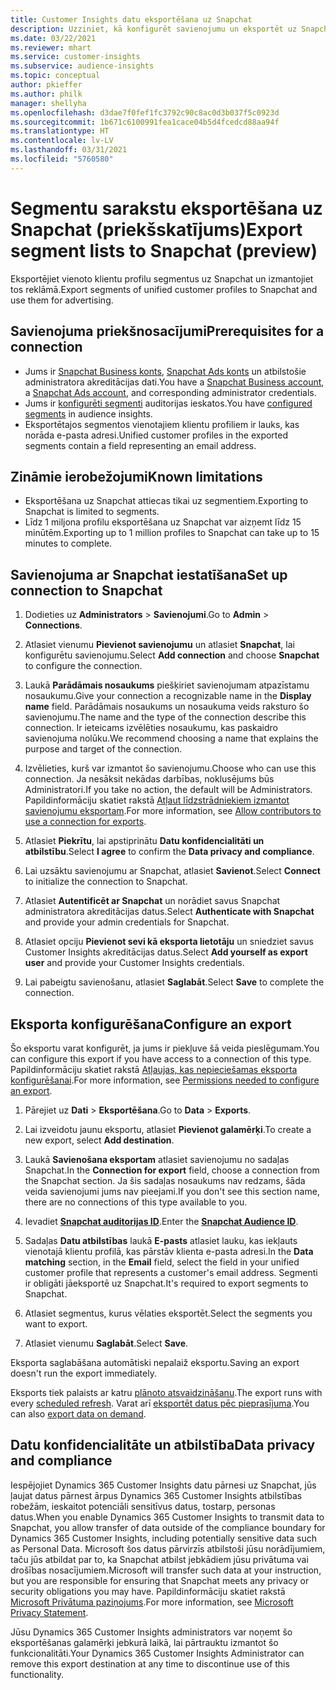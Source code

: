 ```yaml
---
title: Customer Insights datu eksportēšana uz Snapchat
description: Uzziniet, kā konfigurēt savienojumu un eksportēt uz Snapchat.
ms.date: 03/22/2021
ms.reviewer: mhart
ms.service: customer-insights
ms.subservice: audience-insights
ms.topic: conceptual
author: pkieffer
ms.author: philk
manager: shellyha
ms.openlocfilehash: d3dae7f0fef1fc3792c90c8ac0d3b037f5c0923d
ms.sourcegitcommit: 1b671c6100991fea1cace04b5d4fcedcd88aa94f
ms.translationtype: HT
ms.contentlocale: lv-LV
ms.lasthandoff: 03/31/2021
ms.locfileid: "5760580"
---
```

# <a name="export-segment-lists-to-snapchat-preview"></a><span data-ttu-id="75e64-103">Segmentu sarakstu eksportēšana uz Snapchat (priekšskatījums)</span><span class="sxs-lookup"><span data-stu-id="75e64-103">Export segment lists to Snapchat (preview)</span></span>

<span data-ttu-id="75e64-104">Eksportējiet vienoto klientu profilu segmentus uz Snapchat un izmantojiet tos reklāmā.</span><span class="sxs-lookup"><span data-stu-id="75e64-104">Export segments of unified customer profiles to Snapchat and use them for advertising.</span></span> 

## <a name="prerequisites-for-a-connection"></a><span data-ttu-id="75e64-105">Savienojuma priekšnosacījumi</span><span class="sxs-lookup"><span data-stu-id="75e64-105">Prerequisites for a connection</span></span>

-   <span data-ttu-id="75e64-106">Jums ir [Snapchat Business konts](https://business.snapchat.com/), [Snapchat Ads konts](https://ads.snapchat.com/) un atbilstošie administratora akreditācijas dati.</span><span class="sxs-lookup"><span data-stu-id="75e64-106">You have a [Snapchat Business account](https://business.snapchat.com/), a [Snapchat Ads account](https://ads.snapchat.com/), and corresponding administrator credentials.</span></span>
-   <span data-ttu-id="75e64-107">Jums ir [konfigurēti segmenti](segments.md) auditorijas ieskatos.</span><span class="sxs-lookup"><span data-stu-id="75e64-107">You have [configured segments](segments.md) in audience insights.</span></span>
-   <span data-ttu-id="75e64-108">Eksportētajos segmentos vienotajiem klientu profiliem ir lauks, kas norāda e-pasta adresi.</span><span class="sxs-lookup"><span data-stu-id="75e64-108">Unified customer profiles in the exported segments contain a field representing an email address.</span></span>

## <a name="known-limitations"></a><span data-ttu-id="75e64-109">Zināmie ierobežojumi</span><span class="sxs-lookup"><span data-stu-id="75e64-109">Known limitations</span></span>

- <span data-ttu-id="75e64-110">Eksportēšana uz Snapchat attiecas tikai uz segmentiem.</span><span class="sxs-lookup"><span data-stu-id="75e64-110">Exporting to Snapchat is limited to segments.</span></span>
- <span data-ttu-id="75e64-111">Līdz 1 miljona profilu eksportēšana uz Snapchat var aizņemt līdz 15 minūtēm.</span><span class="sxs-lookup"><span data-stu-id="75e64-111">Exporting up to 1 million profiles to Snapchat can take up to 15 minutes to complete.</span></span> 

## <a name="set-up-connection-to-snapchat"></a><span data-ttu-id="75e64-112">Savienojuma ar Snapchat iestatīšana</span><span class="sxs-lookup"><span data-stu-id="75e64-112">Set up connection to Snapchat</span></span>

1. <span data-ttu-id="75e64-113">Dodieties uz **Administrators** > **Savienojumi**.</span><span class="sxs-lookup"><span data-stu-id="75e64-113">Go to **Admin** > **Connections**.</span></span>

1. <span data-ttu-id="75e64-114">Atlasiet vienumu **Pievienot savienojumu** un atlasiet **Snapchat**, lai konfigurētu savienojumu.</span><span class="sxs-lookup"><span data-stu-id="75e64-114">Select **Add connection** and choose **Snapchat** to configure the connection.</span></span>

1. <span data-ttu-id="75e64-115">Laukā **Parādāmais nosaukums** piešķiriet savienojumam atpazīstamu nosaukumu.</span><span class="sxs-lookup"><span data-stu-id="75e64-115">Give your connection a recognizable name in the **Display name** field.</span></span> <span data-ttu-id="75e64-116">Parādāmais nosaukums un nosaukuma veids raksturo šo savienojumu.</span><span class="sxs-lookup"><span data-stu-id="75e64-116">The name and the type of the connection describe this connection.</span></span> <span data-ttu-id="75e64-117">Ir ieteicams izvēlēties nosaukumu, kas paskaidro savienojuma nolūku.</span><span class="sxs-lookup"><span data-stu-id="75e64-117">We recommend choosing a name that explains the purpose and target of the connection.</span></span>

1. <span data-ttu-id="75e64-118">Izvēlieties, kurš var izmantot šo savienojumu.</span><span class="sxs-lookup"><span data-stu-id="75e64-118">Choose who can use this connection.</span></span> <span data-ttu-id="75e64-119">Ja nesāksit nekādas darbības, noklusējums būs Administratori.</span><span class="sxs-lookup"><span data-stu-id="75e64-119">If you take no action, the default will be Administrators.</span></span> <span data-ttu-id="75e64-120">Papildinformāciju skatiet rakstā [Atļaut līdzstrādniekiem izmantot savienojumu eksportam](connections.md#allow-contributors-to-use-a-connection-for-exports).</span><span class="sxs-lookup"><span data-stu-id="75e64-120">For more information, see [Allow contributors to use a connection for exports](connections.md#allow-contributors-to-use-a-connection-for-exports).</span></span>

1. <span data-ttu-id="75e64-121">Atlasiet **Piekrītu**, lai apstiprinātu **Datu konfidencialitāti un atbilstību**.</span><span class="sxs-lookup"><span data-stu-id="75e64-121">Select **I agree** to confirm the **Data privacy and compliance**.</span></span>

1. <span data-ttu-id="75e64-122">Lai uzsāktu savienojumu ar Snapchat, atlasiet **Savienot**.</span><span class="sxs-lookup"><span data-stu-id="75e64-122">Select **Connect** to initialize the connection to Snapchat.</span></span>

1. <span data-ttu-id="75e64-123">Atlasiet **Autentificēt ar Snapchat** un norādiet savus Snapchat administratora akreditācijas datus.</span><span class="sxs-lookup"><span data-stu-id="75e64-123">Select **Authenticate with Snapchat** and provide your admin credentials for Snapchat.</span></span> 

1. <span data-ttu-id="75e64-124">Atlasiet opciju **Pievienot sevi kā eksporta lietotāju** un sniedziet savus Customer Insights akreditācijas datus.</span><span class="sxs-lookup"><span data-stu-id="75e64-124">Select **Add yourself as export user** and provide your Customer Insights credentials.</span></span>

1. <span data-ttu-id="75e64-125">Lai pabeigtu savienošanu, atlasiet **Saglabāt**.</span><span class="sxs-lookup"><span data-stu-id="75e64-125">Select **Save** to complete the connection.</span></span>

## <a name="configure-an-export"></a><span data-ttu-id="75e64-126">Eksporta konfigurēšana</span><span class="sxs-lookup"><span data-stu-id="75e64-126">Configure an export</span></span>

<span data-ttu-id="75e64-127">Šo eksportu varat konfigurēt, ja jums ir piekļuve šā veida pieslēgumam.</span><span class="sxs-lookup"><span data-stu-id="75e64-127">You can configure this export if you have access to a connection of this type.</span></span> <span data-ttu-id="75e64-128">Papildinformāciju skatiet rakstā [Atļaujas, kas nepieciešamas eksporta konfigurēšanai](export-destinations.md#set-up-a-new-export).</span><span class="sxs-lookup"><span data-stu-id="75e64-128">For more information, see [Permissions needed to configure an export](export-destinations.md#set-up-a-new-export).</span></span>

1. <span data-ttu-id="75e64-129">Pārejiet uz **Dati** > **Eksportēšana**.</span><span class="sxs-lookup"><span data-stu-id="75e64-129">Go to **Data** > **Exports**.</span></span>

1. <span data-ttu-id="75e64-130">Lai izveidotu jaunu eksportu, atlasiet **Pievienot galamērķi**.</span><span class="sxs-lookup"><span data-stu-id="75e64-130">To create a new export, select **Add destination**.</span></span>

1. <span data-ttu-id="75e64-131">Laukā **Savienošana eksportam** atlasiet savienojumu no sadaļas Snapchat.</span><span class="sxs-lookup"><span data-stu-id="75e64-131">In the **Connection for export** field, choose a connection from the Snapchat section.</span></span> <span data-ttu-id="75e64-132">Ja šis sadaļas nosaukums nav redzams, šāda veida savienojumi jums nav pieejami.</span><span class="sxs-lookup"><span data-stu-id="75e64-132">If you don't see this section name, there are no connections of this type available to you.</span></span>

1. <span data-ttu-id="75e64-133">Ievadiet [**Snapchat auditorijas ID**](https://businesshelp.snapchat.com/s/article/custom-audiences).</span><span class="sxs-lookup"><span data-stu-id="75e64-133">Enter the [**Snapchat Audience ID**](https://businesshelp.snapchat.com/s/article/custom-audiences).</span></span>

1. <span data-ttu-id="75e64-134">Sadaļas **Datu atbilstības** laukā **E-pasts** atlasiet lauku, kas iekļauts vienotajā klientu profilā, kas pārstāv klienta e-pasta adresi.</span><span class="sxs-lookup"><span data-stu-id="75e64-134">In the **Data matching** section, in the **Email** field, select the field in your unified customer profile that represents a customer's email address.</span></span> <span data-ttu-id="75e64-135">Segmenti ir obligāti jāeksportē uz Snapchat.</span><span class="sxs-lookup"><span data-stu-id="75e64-135">It's required to export segments to Snapchat.</span></span>

1. <span data-ttu-id="75e64-136">Atlasiet segmentus, kurus vēlaties eksportēt.</span><span class="sxs-lookup"><span data-stu-id="75e64-136">Select the segments you want to export.</span></span> 

1. <span data-ttu-id="75e64-137">Atlasiet vienumu **Saglabāt**.</span><span class="sxs-lookup"><span data-stu-id="75e64-137">Select **Save**.</span></span>

<span data-ttu-id="75e64-138">Eksporta saglabāšana automātiski nepalaiž eksportu.</span><span class="sxs-lookup"><span data-stu-id="75e64-138">Saving an export doesn't run the export immediately.</span></span>

<span data-ttu-id="75e64-139">Eksports tiek palaists ar katru [plānoto atsvaidzināšanu](system.md#schedule-tab).</span><span class="sxs-lookup"><span data-stu-id="75e64-139">The export runs with every [scheduled refresh](system.md#schedule-tab).</span></span> <span data-ttu-id="75e64-140">Varat arī [eksportēt datus pēc pieprasījuma](export-destinations.md#run-exports-on-demand).</span><span class="sxs-lookup"><span data-stu-id="75e64-140">You can also [export data on demand](export-destinations.md#run-exports-on-demand).</span></span> 


## <a name="data-privacy-and-compliance"></a><span data-ttu-id="75e64-141">Datu konfidencialitāte un atbilstība</span><span class="sxs-lookup"><span data-stu-id="75e64-141">Data privacy and compliance</span></span>

<span data-ttu-id="75e64-142">Iespējojiet Dynamics 365 Customer Insights datu pārnesi uz Snapchat, jūs ļaujat datus pārnest ārpus Dynamics 365 Customer Insights atbilstības robežām, ieskaitot potenciāli sensitīvus datus, tostarp, personas datus.</span><span class="sxs-lookup"><span data-stu-id="75e64-142">When you enable Dynamics 365 Customer Insights to transmit data to Snapchat, you allow transfer of data outside of the compliance boundary for Dynamics 365 Customer Insights, including potentially sensitive data such as Personal Data.</span></span> <span data-ttu-id="75e64-143">Microsoft šos datus pārvirzīs atbilstoši jūsu norādījumiem, taču jūs atbildat par to, ka Snapchat atbilst jebkādiem jūsu privātuma vai drošības nosacījumiem.</span><span class="sxs-lookup"><span data-stu-id="75e64-143">Microsoft will transfer such data at your instruction, but you are responsible for ensuring that Snapchat meets any privacy or security obligations you may have.</span></span> <span data-ttu-id="75e64-144">Papildinformāciju skatiet rakstā [Microsoft Privātuma paziņojums](https://go.microsoft.com/fwlink/?linkid=396732).</span><span class="sxs-lookup"><span data-stu-id="75e64-144">For more information, see [Microsoft Privacy Statement](https://go.microsoft.com/fwlink/?linkid=396732).</span></span>

<span data-ttu-id="75e64-145">Jūsu Dynamics 365 Customer Insights administrators var noņemt šo eksportēšanas galamērķi jebkurā laikā, lai pārtrauktu izmantot šo funkcionalitāti.</span><span class="sxs-lookup"><span data-stu-id="75e64-145">Your Dynamics 365 Customer Insights Administrator can remove this export destination at any time to discontinue use of this functionality.</span></span>
